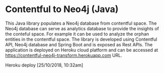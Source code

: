 # Contentful to Neo4j (Java)
This Java library populates a Neo4j database from contentful space. The Neo4j database can serve as analytics database 
to provide the insights of the conteful space. For example it can be used to analyze the orphan entities in the 
contentful space. The library is developed using Contentful API, Neo4j database and Spring Boot and is exposed as Rest 
APIs. The application is deployed on Heroku cloud platform and can be accessed at 
https://contentful-neo4j-transform.herokuapp.com URL.

Heroku deploy [25/10/2018, 10:32am]
